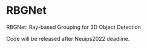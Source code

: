 # RBGNet
RBGNet: Ray-based Grouping for 3D Object Detection

Code will be released after Neuips2022 deadline.
